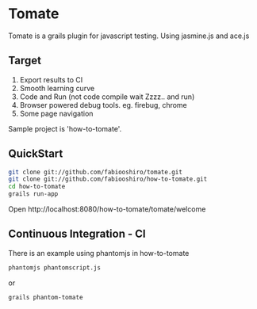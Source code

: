 # Tomate

Tomate is a grails plugin for javascript testing.
Using jasmine.js and ace.js

## Target

1. Export results to CI
2. Smooth learning curve
3. Code and Run (not code compile wait Zzzz.. and run)
4. Browser powered debug tools. eg. firebug, chrome
5. Some page navigation

Sample project is 'how-to-tomate'.

## QuickStart

```sh
git clone git://github.com/fabiooshiro/tomate.git
git clone git://github.com/fabiooshiro/how-to-tomate.git
cd how-to-tomate
grails run-app
```

Open http://localhost:8080/how-to-tomate/tomate/welcome

## Continuous Integration - CI

There is an example using phantomjs in how-to-tomate
```sh
phantomjs phantomscript.js
```
or 
```sh
grails phantom-tomate
```
